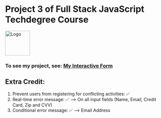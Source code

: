 # Project 3 of Full Stack JavaScript Techdegree Course

<p>
<img src="https://uploads.teamtreehouse.com/production/profile-photos/8931982/thumb_IMG_3204_2-5-profile.jpg" alt="Logo" width="80" height="80">
</p>

### To see my project, see: <a href="https://misaruiz.github.io/03-interactive-form/" target="_blank">My Interactive Form</a>

## Extra Credit:

1. Prevent users from registering for conflicting activities: ✅
2. Real-time error message: ✅ --> On all input fields (Name, Email, Credit Card, Zip and CVV)
3. Conditional error message: ✅ --> Email Address
